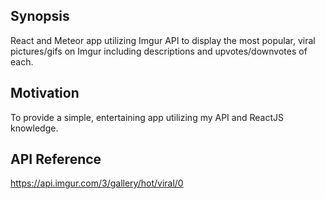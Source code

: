 ## Synopsis

React and Meteor app utilizing Imgur API to display the most popular, viral pictures/gifs on Imgur including descriptions and upvotes/downvotes of each.

## Motivation

To provide a simple, entertaining app utilizing my API and ReactJS knowledge.

## API Reference

https://api.imgur.com/3/gallery/hot/viral/0

